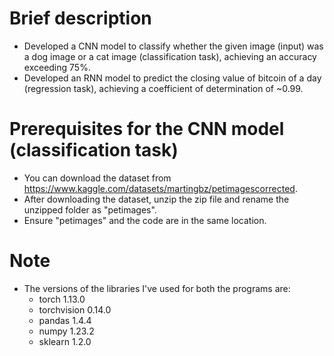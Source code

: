 # Brief description
+ Developed a CNN model to classify whether the given image (input) was a dog image or a cat image (classification task), achieving an accuracy exceeding 75%.
+ Developed an RNN model to predict the closing value of bitcoin of a day (regression task), achieving a coefficient of determination of ~0.99.

# Prerequisites for the CNN model (classification task)
+ You can download the dataset from https://www.kaggle.com/datasets/martingbz/petimagescorrected.
+ After downloading the dataset, unzip the zip file and rename the unzipped folder as "petimages".
+ Ensure "petimages" and the code are in the same location.

# Note
+ The versions of the libraries I've used for both the programs are:
  + torch 1.13.0
  + torchvision 0.14.0
  + pandas 1.4.4
  + numpy 1.23.2
  + sklearn 1.2.0 
